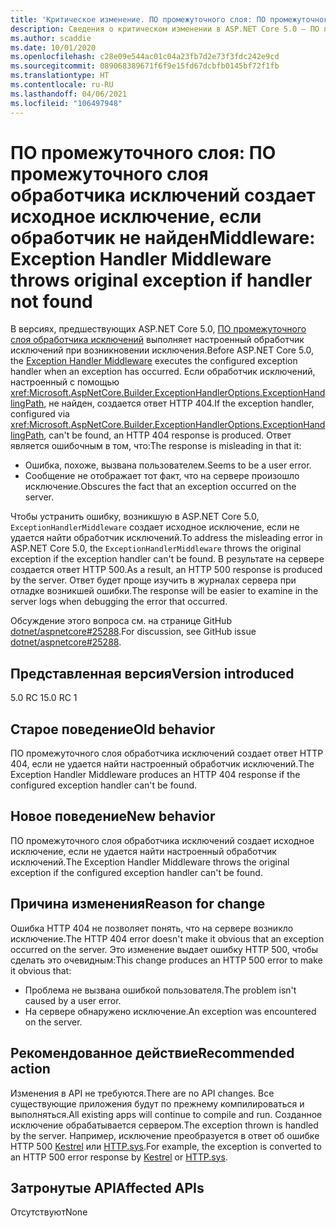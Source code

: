 ```yaml
---
title: 'Критическое изменение. ПО промежуточного слоя: ПО промежуточного слоя обработчика исключений создает исходное исключение, если обработчик не найден'
description: Сведения о критическом изменении в ASP.NET Core 5.0 — ПО промежуточного слоя. ПО промежуточного слоя обработчика исключений создает исходное исключение, если обработчик не найден
ms.author: scaddie
ms.date: 10/01/2020
ms.openlocfilehash: c28e09e544ac01c04a23fb7d2e73f3fdc242e9cd
ms.sourcegitcommit: 089068389671f6f9e15fd67dcbfb0145bf72f1fb
ms.translationtype: HT
ms.contentlocale: ru-RU
ms.lasthandoff: 04/06/2021
ms.locfileid: "106497948"
---
```

# <a name="middleware-exception-handler-middleware-throws-original-exception-if-handler-not-found"></a><span data-ttu-id="27076-103">ПО промежуточного слоя: ПО промежуточного слоя обработчика исключений создает исходное исключение, если обработчик не найден</span><span class="sxs-lookup"><span data-stu-id="27076-103">Middleware: Exception Handler Middleware throws original exception if handler not found</span></span>

<span data-ttu-id="27076-104">В версиях, предшествующих ASP.NET Core 5.0, [ПО промежуточного слоя обработчика исключений](xref:Microsoft.AspNetCore.Builder.ExceptionHandlerExtensions.UseExceptionHandler%2A) выполняет настроенный обработчик исключений при возникновении исключения.</span><span class="sxs-lookup"><span data-stu-id="27076-104">Before ASP.NET Core 5.0, the [Exception Handler Middleware](xref:Microsoft.AspNetCore.Builder.ExceptionHandlerExtensions.UseExceptionHandler%2A) executes the configured exception handler when an exception has occurred.</span></span> <span data-ttu-id="27076-105">Если обработчик исключений, настроенный с помощью <xref:Microsoft.AspNetCore.Builder.ExceptionHandlerOptions.ExceptionHandlingPath>, не найден, создается ответ HTTP 404.</span><span class="sxs-lookup"><span data-stu-id="27076-105">If the exception handler, configured via <xref:Microsoft.AspNetCore.Builder.ExceptionHandlerOptions.ExceptionHandlingPath>, can't be found, an HTTP 404 response is produced.</span></span> <span data-ttu-id="27076-106">Ответ является ошибочным в том, что:</span><span class="sxs-lookup"><span data-stu-id="27076-106">The response is misleading in that it:</span></span>

* <span data-ttu-id="27076-107">Ошибка, похоже, вызвана пользователем.</span><span class="sxs-lookup"><span data-stu-id="27076-107">Seems to be a user error.</span></span>
* <span data-ttu-id="27076-108">Сообщение не отображает тот факт, что на сервере произошло исключение.</span><span class="sxs-lookup"><span data-stu-id="27076-108">Obscures the fact that an exception occurred on the server.</span></span>

<span data-ttu-id="27076-109">Чтобы устранить ошибку, возникшую в ASP.NET Core 5.0, `ExceptionHandlerMiddleware` создает исходное исключение, если не удается найти обработчик исключений.</span><span class="sxs-lookup"><span data-stu-id="27076-109">To address the misleading error in ASP.NET Core 5.0, the `ExceptionHandlerMiddleware` throws the original exception if the exception handler can't be found.</span></span> <span data-ttu-id="27076-110">В результате на сервере создается ответ HTTP 500.</span><span class="sxs-lookup"><span data-stu-id="27076-110">As a result, an HTTP 500 response is produced by the server.</span></span> <span data-ttu-id="27076-111">Ответ будет проще изучить в журналах сервера при отладке возникшей ошибки.</span><span class="sxs-lookup"><span data-stu-id="27076-111">The response will be easier to examine in the server logs when debugging the error that occurred.</span></span>

<span data-ttu-id="27076-112">Обсуждение этого вопроса см. на странице GitHub [dotnet/aspnetcore#25288](https://github.com/dotnet/aspnetcore/issues/25288).</span><span class="sxs-lookup"><span data-stu-id="27076-112">For discussion, see GitHub issue [dotnet/aspnetcore#25288](https://github.com/dotnet/aspnetcore/issues/25288).</span></span>

## <a name="version-introduced"></a><span data-ttu-id="27076-113">Представленная версия</span><span class="sxs-lookup"><span data-stu-id="27076-113">Version introduced</span></span>

<span data-ttu-id="27076-114">5.0 RC 1</span><span class="sxs-lookup"><span data-stu-id="27076-114">5.0 RC 1</span></span>

## <a name="old-behavior"></a><span data-ttu-id="27076-115">Старое поведение</span><span class="sxs-lookup"><span data-stu-id="27076-115">Old behavior</span></span>

<span data-ttu-id="27076-116">ПО промежуточного слоя обработчика исключений создает ответ HTTP 404, если не удается найти настроенный обработчик исключений.</span><span class="sxs-lookup"><span data-stu-id="27076-116">The Exception Handler Middleware produces an HTTP 404 response if the configured exception handler can't be found.</span></span>

## <a name="new-behavior"></a><span data-ttu-id="27076-117">Новое поведение</span><span class="sxs-lookup"><span data-stu-id="27076-117">New behavior</span></span>

<span data-ttu-id="27076-118">ПО промежуточного слоя обработчика исключений создает исходное исключение, если не удается найти настроенный обработчик исключений.</span><span class="sxs-lookup"><span data-stu-id="27076-118">The Exception Handler Middleware throws the original exception if the configured exception handler can't be found.</span></span>

## <a name="reason-for-change"></a><span data-ttu-id="27076-119">Причина изменения</span><span class="sxs-lookup"><span data-stu-id="27076-119">Reason for change</span></span>

<span data-ttu-id="27076-120">Ошибка HTTP 404 не позволяет понять, что на сервере возникло исключение.</span><span class="sxs-lookup"><span data-stu-id="27076-120">The HTTP 404 error doesn't make it obvious that an exception occurred on the server.</span></span> <span data-ttu-id="27076-121">Это изменение выдает ошибку HTTP 500, чтобы сделать это очевидным:</span><span class="sxs-lookup"><span data-stu-id="27076-121">This change produces an HTTP 500 error to make it obvious that:</span></span>

* <span data-ttu-id="27076-122">Проблема не вызвана ошибкой пользователя.</span><span class="sxs-lookup"><span data-stu-id="27076-122">The problem isn't caused by a user error.</span></span>
* <span data-ttu-id="27076-123">На сервере обнаружено исключение.</span><span class="sxs-lookup"><span data-stu-id="27076-123">An exception was encountered on the server.</span></span>

## <a name="recommended-action"></a><span data-ttu-id="27076-124">Рекомендованное действие</span><span class="sxs-lookup"><span data-stu-id="27076-124">Recommended action</span></span>

<span data-ttu-id="27076-125">Изменения в API не требуются.</span><span class="sxs-lookup"><span data-stu-id="27076-125">There are no API changes.</span></span> <span data-ttu-id="27076-126">Все существующие приложения будут по прежнему компилироваться и выполняться.</span><span class="sxs-lookup"><span data-stu-id="27076-126">All existing apps will continue to compile and run.</span></span> <span data-ttu-id="27076-127">Созданное исключение обрабатывается сервером.</span><span class="sxs-lookup"><span data-stu-id="27076-127">The exception thrown is handled by the server.</span></span> <span data-ttu-id="27076-128">Например, исключение преобразуется в ответ об ошибке HTTP 500 [Kestrel](/aspnet/core/fundamentals/servers/kestrel) или [HTTP.sys](/aspnet/core/fundamentals/servers/httpsys).</span><span class="sxs-lookup"><span data-stu-id="27076-128">For example, the exception is converted to an HTTP 500 error response by [Kestrel](/aspnet/core/fundamentals/servers/kestrel) or [HTTP.sys](/aspnet/core/fundamentals/servers/httpsys).</span></span>

## <a name="affected-apis"></a><span data-ttu-id="27076-129">Затронутые API</span><span class="sxs-lookup"><span data-stu-id="27076-129">Affected APIs</span></span>

<span data-ttu-id="27076-130">Отсутствуют</span><span class="sxs-lookup"><span data-stu-id="27076-130">None</span></span>

<!--

### Category

ASP.NET Core

### Affected APIs

Not detectable via API analysis

-->
